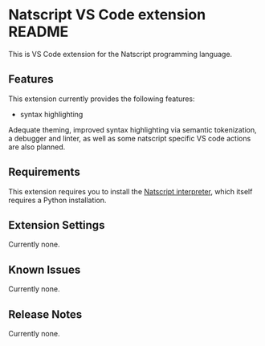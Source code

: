 # Natscript VS Code extension README

This is VS Code extension for the Natscript programming language.

## Features

This extension currently provides the following features:
- syntax highlighting

Adequate theming, improved syntax highlighting via semantic tokenization, a debugger and linter, as well as some natscript specific VS code actions are also planned.

## Requirements

This extension requires you to install the [Natscript interpreter](https://github.com/rbaltrusch/python_interpreter), which itself requires a Python installation.

## Extension Settings

Currently none.

## Known Issues

Currently none.

## Release Notes

Currently none.
